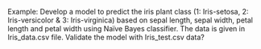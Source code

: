Example: Develop a model to predict the iris plant class (1: Iris-setosa, 2: Iris-versicolor & 3: Iris-virginica) based on sepal length, sepal width, petal length and petal width using Naïve Bayes classifier. 
The data is  given in Iris_data.csv file. Validate the model with Iris_test.csv data?  
